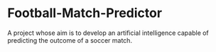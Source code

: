 # Football-Match-Predictor

A project whose aim is to develop an artificial intelligence capable of predicting the outcome of a soccer match.
